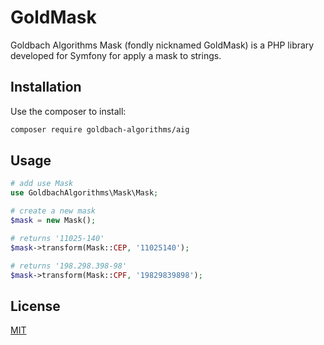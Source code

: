 # GoldMask

Goldbach Algorithms Mask (fondly nicknamed GoldMask) is a PHP library developed for Symfony for apply a mask to strings.

## Installation

Use the composer to install:

```bash
composer require goldbach-algorithms/aig
```

## Usage

```php
# add use Mask
use GoldbachAlgorithms\Mask\Mask;

# create a new mask
$mask = new Mask();

# returns '11025-140'
$mask->transform(Mask::CEP, '11025140');

# returns '198.298.398-98'
$mask->transform(Mask::CPF, '19829839898');

```

## License
[MIT](https://choosealicense.com/licenses/mit/)
